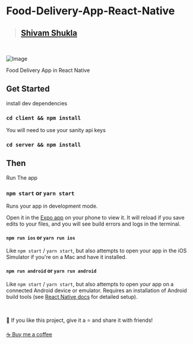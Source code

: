 # Food-Delivery-App-React-Native

> ## [Shivam Shukla](https://ishivamshukla.in)

</br>

![Image](https://cdn.dribbble.com/userupload/6449325/file/original-29ac1c5702ff41e63010311547006bb4.png?compress=1&resize=1600x1200)

<p align="left">
    <p>
      Food Delivery App in React Native</a>
    </p>
    
</p>

## Get Started

install dev dependencies

### `cd client && npm install` 

You will need to use your sanity api keys

### `cd server && npm install`

## Then

Run The app

### `npm start` or `yarn start`

Runs your app in development mode.

Open it in the [Expo app](https://expo.io) on your phone to view it. It will reload if you save edits to your files, and you will see build errors and logs in the terminal.

#### `npm run ios` or `yarn run ios`

Like `npm start` / `yarn start`, but also attempts to open your app in the iOS Simulator if you're on a Mac and have it installed.

#### `npm run android` or `yarn run android`

Like `npm start` / `yarn start`, but also attempts to open your app on a connected Android device or emulator. Requires an installation of Android build tools (see [React Native docs](https://facebook.github.io/react-native/docs/getting-started.html) for detailed setup).

<br />

💙 If you like this project, give it a ⭐ and share it with friends!



<a href="https://www.buymeacoffee.com/ishivamshukla">☕ Buy me a coffee</a>
